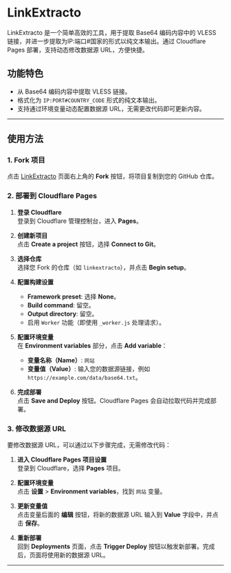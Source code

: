 # LinkExtracto
LinkExtracto 是一个简单高效的工具，用于提取 Base64 编码内容中的 VLESS 链接，并进一步提取为IP:端口#国家的形式以纯文本输出。通过 Cloudflare Pages 部署，支持动态修改数据源 URL，方便快捷。

## 功能特色
- 从 Base64 编码内容中提取 VLESS 链接。
- 格式化为 `IP:PORT#COUNTRY_CODE` 形式的纯文本输出。
- 支持通过环境变量动态配置数据源 URL，无需更改代码即可更新内容。

---

## 使用方法

### 1. Fork 项目
点击 [LinkExtracto](https://github.com/keaeye/linkextracto) 页面右上角的 **Fork** 按钮，将项目复制到您的 GitHub 仓库。

### 2. 部署到 Cloudflare Pages
1. **登录 Cloudflare**  
   登录到 Cloudflare 管理控制台，进入 **Pages**。
   
2. **创建新项目**  
   点击 **Create a project** 按钮，选择 **Connect to Git**。
   
3. **选择仓库**  
   选择您 Fork 的仓库（如 `linkextracto`），并点击 **Begin setup**。

4. **配置构建设置**  
   - **Framework preset**: 选择 **None**。
   - **Build command**: 留空。
   - **Output directory**: 留空。
   - 启用 `Worker` 功能（即使用 `_worker.js` 处理请求）。

5. **配置环境变量**  
   在 **Environment variables** 部分，点击 **Add variable**：
   - **变量名称（Name）**: `网站`
   - **变量值（Value）**: 输入您的数据源链接，例如 `https://example.com/data/base64.txt`。

6. **完成部署**  
   点击 **Save and Deploy** 按钮。Cloudflare Pages 会自动拉取代码并完成部署。

### 3. 修改数据源 URL
要修改数据源 URL，可以通过以下步骤完成，无需修改代码：
1. **进入 Cloudflare Pages 项目设置**  
   登录到 Cloudflare，选择 **Pages** 项目。

2. **配置环境变量**  
   点击 **设置** > **Environment variables**，找到 `网站` 变量。

3. **更新变量值**  
   点击变量后面的 **编辑** 按钮，将新的数据源 URL 输入到 **Value** 字段中，并点击 **保存**。

4. **重新部署**  
   回到 **Deployments** 页面，点击 **Trigger Deploy** 按钮以触发新部署。完成后，页面将使用新的数据源 URL。

---
